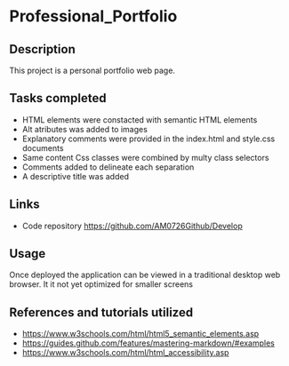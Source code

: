 # Professional_Portfolio

## Description

This project is a personal portfolio web page.

## Tasks completed

* HTML elements were constacted with semantic HTML elements
* Alt atributes was added to images
* Explanatory comments were provided in the index.html and style.css documents
* Same content Css classes were combined by multy class selectors
* Comments added to delineate each separation
* A descriptive title was added

## Links

* Code repository https://github.com/AM0726Github/Develop

## Usage
Once deployed the application can be viewed in a traditional desktop web browser. It it not yet optimized for smaller screens

## References and tutorials utilized

* https://www.w3schools.com/html/html5_semantic_elements.asp
* https://guides.github.com/features/mastering-markdown/#examples
* https://www.w3schools.com/html/html_accessibility.asp